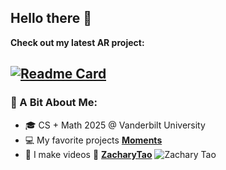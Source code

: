 ## Hello there 🤺

**Check out my latest AR project:**

[![Readme Card](https://github-readme-stats.vercel.app/api/pin/?username=ZacharyTao&repo=AR-World&theme=swift)](https://github.com/ZacharyTao/AR-World)
---

### 🌟 A Bit About Me:

- 🎓 CS + Math 2025 @ Vanderbilt University
- 💻 My favorite projects [**Moments**](https://github.com/ZacharyTao/Moments)
- 🎥 I make videos 🎸 [**ZacharyTao**](https://www.youtube.com/@zacharywtao)
![Zachary Tao](https://raw.githubusercontent.com/Trilokia/Trilokia/379277808c61ef204768a61bbc5d25bc7798ccf1/bottom_header.svg)
